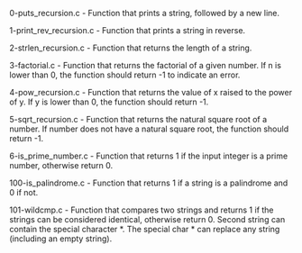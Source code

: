 0-puts_recursion.c - Function that prints a string, followed by a new line.

1-print_rev_recursion.c - Function that prints a string in reverse.

2-strlen_recursion.c - Function that returns the length of a string.

3-factorial.c - Function that returns the factorial of a given number. If n is lower than 0, the function should return -1 to indicate an error.

4-pow_recursion.c - Function that returns the value of x raised to the power of y. If y is lower than 0, the function should return -1.

5-sqrt_recursion.c - Function that returns the natural square root of a number. If number does not have a natural square root, the function should return -1.

6-is_prime_number.c - Function that returns 1 if the input integer is a prime number, otherwise return 0.

100-is_palindrome.c - Function that returns 1 if a string is a palindrome and 0 if not.

101-wildcmp.c - Function that compares two strings and returns 1 if the strings can be considered identical, otherwise return 0. Second string can contain the special character *. The special char * can replace any string (including an empty string).
